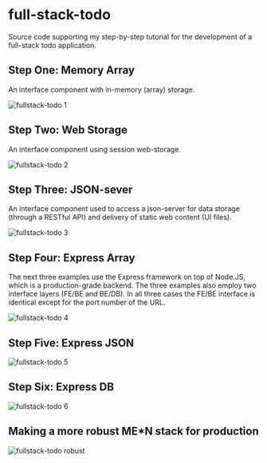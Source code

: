 # full-stack-todo
Source code supporting my step-by-step tutorial for the development of a full-stack todo application.

## Step One: Memory Array
An interface component with in-memory (array) storage.

![fullstack-todo 1](https://github.com/TracyGJG/full-stack-todo/assets/4346753/4393efd4-7ed6-487b-974f-90cc9f4843fc)

## Step Two: Web Storage
An interface component using session web-storage.

![fullstack-todo 2](https://github.com/TracyGJG/full-stack-todo/assets/4346753/09c45123-aaf6-49ad-953b-e4f83f763864)

## Step Three: JSON-sever
An interface component used to access a json-server for data storage (through a RESTful API) and delivery of static web content (UI files).

![fullstack-todo 3](https://github.com/TracyGJG/full-stack-todo/assets/4346753/2e02d08f-9bfa-4b8d-9f7c-e9de7e3c5d22)

## Step Four: Express Array
The next three examples use the Express framework on top of Node.JS, which is a production-grade backend. The three examples also employ two interface layers (FE/BE and BE/DB). In all three cases the FE/BE interface is identical except for the port number of the  URL.

![fullstack-todo 4](https://github.com/TracyGJG/full-stack-todo/assets/4346753/6a950df8-c2ae-4089-98d1-76527065e594)

## Step Five: Express JSON

![fullstack-todo 5](https://github.com/TracyGJG/full-stack-todo/assets/4346753/5436aca6-3ae2-4fc8-8895-3735f28937a7)

## Step Six: Express DB

![fullstack-todo 6](https://github.com/TracyGJG/full-stack-todo/assets/4346753/6ab6ecd7-2a72-434d-944f-883833dde2cd)

## Making a more robust ME*N stack for production

![fullstack-todo robust](https://github.com/TracyGJG/full-stack-todo/assets/4346753/145f46dc-d675-4620-ad84-cae9032178e7)
